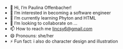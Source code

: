 - 👋 Hi, I’m Paulina Offenbacher!
- 👀 I’m interested in becoming a software engineer
- 🌱 I’m currently learning Phyton and HTML
- 💞️ I’m looking to collaborate on ...
- 📫 How to reach me lincsy6@gmail.com
- 😄 Pronouns: she/her
- ⚡ Fun fact: i also do character design and illustration

<!---
Lincsy6/Lincsy6 is a ✨ special ✨ repository because its `README.md` (this file) appears on your GitHub profile.
You can click the Preview link to take a look at your changes.
--->

